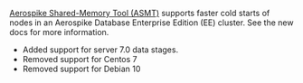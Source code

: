 [Aerospike Shared-Memory Tool (ASMT)](https://docs.aerospike.com/tools/asmt) supports faster cold starts of nodes in an Aerospike Database Enterprise Edition (EE) cluster. See the new docs for more information.

* Added support for server 7.0 data stages.
* Removed support for Centos 7
* Removed support for Debian 10
